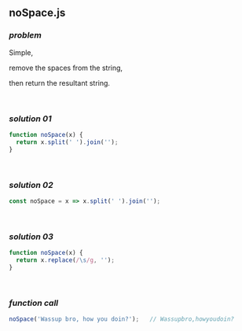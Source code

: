 ## noSpace.js

### ***problem***

Simple,

remove the spaces from the string,

then return the resultant string.

<br>

### ***solution 01*** 

```javascript
function noSpace(x) {
  return x.split(' ').join('');
}
```

<br>

### ***solution 02***

```javascript
const noSpace = x => x.split(' ').join('');
```

<br>

### ***solution 03***

```javascript
function noSpace(x) {
  return x.replace(/\s/g, '');
}
```

<br>

### ***function call***

```javascript
noSpace('Wassup bro, how you doin?');	// Wassupbro,howyoudoin?
```

